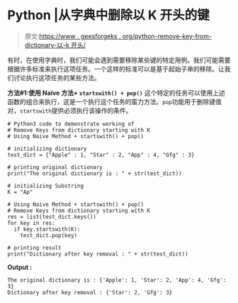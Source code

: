 # Python |从字典中删除以 K 开头的键

> 原文:[https://www . geesforgeks . org/python-remove-key-from-dictionary-以-k 开头/](https://www.geeksforgeeks.org/python-remove-keys-from-dictionary-starting-with-k/)

有时，在使用字典时，我们可能会遇到需要移除某些键的特定用例。我们可能需要根据许多标准来执行这项任务。一个这样的标准可以是基于起始子串的移除。让我们讨论执行这项任务的某些方法。

**方法#1:使用 Naive 方法+ `startswith() + pop()`**
这个特定的任务可以使用上述函数的组合来执行，这是一个执行这个任务的蛮力方法。`pop`功能用于删除键值对，`startswith`提供必须执行该操作的条件。

```
# Python3 code to demonstrate working of
# Remove Keys from dictionary starting with K
# Using Naive Method + startswith() + pop()

# initializing dictionary
test_dict = {"Apple" : 1, "Star" : 2, "App" : 4, "Gfg" : 3}

# printing original dictionary
print("The original dictionary is : " + str(test_dict))

# initializing Substring 
K = "Ap"

# Using Naive Method + startswith() + pop()
# Remove Keys from dictionary starting with K
res = list(test_dict.keys())
for key in res:
  if key.startswith(K):
    test_dict.pop(key)

# printing result 
print("Dictionary after key removal : " + str(test_dict))
```

**Output :**

```
The original dictionary is : {'Apple': 1, 'Star': 2, 'App': 4, 'Gfg': 3}
Dictionary after key removal : {'Star': 2, 'Gfg': 3}

```